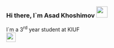 ### Hi there, I`m Asad Khoshimov <img src="https://media3.giphy.com/media/gM5qFksULw54NMWyry/giphy.gif?cid=ecf05e47srdf98gst5ma8lfcrv3xm61guqtb4zk74d5zf4py&rid=giphy.gif&ct=s" width="30"> 

I`m a 3<sup>rd</sup> year student at KIUF <br>
<a href="https://t.me/youaresoclosetofindme20">
  <img src="https://e7.pngegg.com/pngimages/63/424/png-clipart-computer-icons-scalable-graphics-telegram-logo-blue-angle.png" width="25px">
</a>
